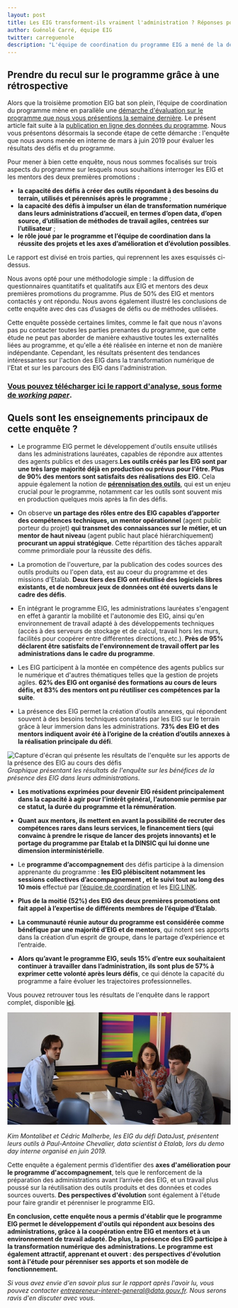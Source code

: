 ```yaml
---
layout: post
title: Les EIG transforment-ils vraiment l'administration ? Réponses pour les promotions 1 & 2.
author: Guénolé Carré, équipe EIG
twitter: carreguenole
description: "L'équipe de coordination du programme EIG a mené de la démarche d'évaluation du programme, nous vous présentons les résultats de l'enquête menée auprès des entrepreneurs d'intérêt général (EIG) et des mentors des deux premières promotions."
---
```

## Prendre du recul sur le programme grâce à une rétrospective

Alors que la troisième promotion EIG bat son plein, l’équipe de coordination du programme mène en parallèle une [démarche d'évaluation sur le programme que nous vous présentions la semaine dernière](https://entrepreneur-interet-general.etalab.gouv.fr/blog/2019/06/12/demarche-mesure-impact-eig.html). Le présent article fait suite à la [publication en ligne des données du programme](https://entrepreneur-interet-general.etalab.gouv.fr/blog/2019/05/09/chiffres-eig). Nous vous présentons désormais la seconde étape de cette démarche : l'enquête que nous avons menée en interne de mars à juin 2019 pour évaluer les résultats des défis et du programme.

Pour mener à bien cette enquête, nous nous sommes focalisés sur trois aspects du programme sur lesquels nous souhaitions interroger les EIG et les mentors des deux premières promotions :
- **la capacité des défis à créer des outils répondant à des besoins du terrain, utilisés et pérennisés après le programme** ;
- **la capacité des défis à impulser un élan de transformation numérique dans leurs administrations d’accueil, en termes d’open data, d’open source, d’utilisation de méthodes de travail agiles, centrées sur l’utilisateur** ;
- **le rôle joué par le programme et l’équipe de coordination dans la réussite des projets et les axes d’amélioration et d’évolution possibles**.

Le rapport est divisé en trois parties, qui reprennent les axes esquissés ci-dessus.

Nous avons opté pour une méthodologie simple : la diffusion de questionnaires quantitatifs et qualitatifs aux EIG et mentors des deux premières promotions du programme. Plus de 50% des EIG et mentors contactés y ont répondu. Nous avons également illustré les conclusions de cette enquête avec des cas d’usages de défis ou de méthodes utilisées.

Cette enquête possède certaines limites, comme le fait que nous n'avons pas pu contacter toutes les parties prenantes du programme, que cette étude ne peut pas aborder de manière exhaustive toutes les externalités liées au programme, et qu'elle a été réalisée en interne et non de manière indépendante. Cependant, les résultats présentent des tendances intéressantes sur l'action des EIG dans la transformation numérique de l'Etat et sur les parcours des EIG dans l'administration.

### **[Vous pouvez télécharger ici le rapport d'analyse, sous forme de *working paper*](https://entrepreneur-interet-general.etalab.gouv.fr/docs/ProgrammeEIG-Rapport_devaluation-WorkingPaper.pdf)**.

## Quels sont les enseignements principaux de cette enquête ? 
 
* Le programme EIG permet le développement d'outils ensuite utilisés dans les administrations lauréates, capables de répondre aux attentes des agents publics et des usagers.**Les outils créés par les EIG sont par une très large majorité déjà en production ou prévus pour l'être. Plus de 90% des mentors sont satisfaits des réalisations des EIG**.  Cela appuie également la notion de [**pérennisation des outils**](https://entrepreneur-interet-general.etalab.gouv.fr/blog/2019/05/20/session-perennisation-defis-eig-3.html), qui est un enjeu crucial pour le programme, notamment car les outils sont souvent mis en production quelques mois après la fin des défis.

* On observe **un partage des rôles entre des EIG capables d’apporter des compétences techniques, un mentor opérationnel** (agent public porteur du projet) **qui transmet des connaissances sur le métier, et un mentor de haut niveau** (agent public haut placé hiérarchiquement) **procurant un appui stratégique**. Cette répartition des tâches apparaît comme primordiale pour la réussite des défis. 

* La promotion de l'ouverture, par la publication des codes sources des outils produits ou l'open data, est au coeur du programme et des missions d'Etalab. **Deux tiers des EIG ont réutilisé des logiciels libres existants, et de nombreux jeux de données ont été ouverts dans le cadre des défis**. 

* En intégrant le programme EIG, les administrations lauréates s'engagent en effet à garantir la mobilité et l'autonomie des EIG, ainsi qu'en environnement de travail adapté à des développements techniques (accès à des serveurs de stockage et de calcul, travail hors les murs, facilités pour coopérer entre différentes directions, etc.). **Près de 95% déclarent être satisfaits de l'environnement de travail offert par les administrations dans le cadre du programme**.

* Les EIG participent à la montée en compétence des agents publics sur le numérique et d'autres thématiques telles que la gestion de projets agiles. **62% des EIG ont organisé des formations au cours de leurs défis, et 83% des mentors ont pu réutiliser ces compétences par la suite**.

* La présence des EIG permet la création d'outils annexes, qui répondent souvent à des besoins techniques constatés par les EIG sur le terrain grâce à leur immersion dans les administrations. **73% des EIG et des mentors indiquent avoir été à l’origine de la création d’outils annexes à la réalisation principale du défi**.

![Capture d'écran qui présente les résultats de l'enquête sur les apports de la présence des EIG au cours des défis](https://entrepreneur-interet-general.etalab.gouv.fr/img/blog/illustration-graphe-rapport-evaluation.png)_Graphique présentant les résultats de l'enquête sur les bénéfices de la présence des EIG dans leurs administrations._

* **Les motivations exprimées pour devenir EIG résident principalement dans la capacité à agir pour l’intérêt général, l’autonomie permise par ce statut, la durée du programme et la rémunération**.

* **Quant aux mentors, ils mettent en avant la possibilité de recruter des compétences rares dans leurs services, le financement tiers (qui convainc à prendre le risque de lancer des projets innovants) et le portage du programme par Etalab et la DINSIC qui lui donne une dimension interministérielle**.

* Le **programme d’accompagnement** des défis participe à la dimension apprenante du programme : **les EIG plébiscitent notamment les sessions collectives d’accompagnement , et le suivi tout au long des 10 mois** effectué par [l’équipe de coordination](https://entrepreneur-interet-general.etalab.gouv.fr/accompagnement.html) et les [EIG LINK](https://entrepreneur-interet-general.etalab.gouv.fr/defis/2019/eiglink.html).

* **Plus de la moitié (52%) des EIG des deux premières promotions ont fait appel à l’expertise de différents membres de l’équipe d’Etalab**.

* **La communauté réunie autour du programme est considérée comme bénéfique par une majorité d’EIG et de mentors**, qui notent ses apports dans la création d’un esprit de groupe, dans le partage d’expérience et l’entraide.

* **Alors qu’avant le programme EIG, seuls 15% d’entre eux souhaitaient continuer à travailler dans l’administration, ils sont plus de 57% à exprimer cette volonté après leurs défis**, ce qui dénote la capacité du programme a faire évoluer les trajectoires professionnelles.

Vous pouvez retrouver tous les résultats de l'enquête dans le rapport complet, disponible **[ici](https://entrepreneur-interet-general.etalab.gouv.fr/docs/ProgrammeEIG-Rapport_devaluation-WorkingPaper.pdf)**.

![Deux hommes et une femme sont assis autour d'une table avec deux ordinateurs. Ils discutent et échangent.](/img/blog/datajust-pac.jpg)

_Kim Montalibet et Cédric Malherbe, les EIG du défi DataJust, présentent leurs outils à Paul-Antoine Chevalier, data scientist à Etalab, lors du demo day interne organisé en juin 2019._

Cette enquête a également permis d’identifier des **axes d'amélioration pour le programme d'accompagnement**, tels que le renforcement de la préparation des administrations avant l’arrivée des EIG, et un travail plus poussé sur la réutilisation des outils produits et des données et codes sources ouverts. **Des perspectives d'évolution** sont également à l'étude pour faire grandir et pérenniser le programme EIG.

**En conclusion, cette enquête nous a permis d'établir que le programme EIG permet le développement d'outils qui répondent aux besoins des administrations, grâce à la coopération entre EIG et mentors et à un environnement de travail adapté. De plus, la présence des EIG participe à la transformation numérique des administrations. Le programme est également attractif, apprenant et ouvert : des perspectives d'évolution sont à l'étude pour pérenniser ses apports et son modèle de fonctionnement.**

_Si vous avez envie d'en savoir plus sur le rapport après l'avoir lu, vous pouvez contacter entrepreneur-interet-general@data.gouv.fr. Nous serons ravis d'en discuter avec vous._
